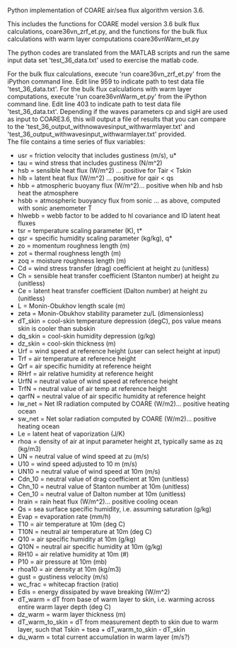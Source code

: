 Python implementation of COARE air/sea flux algorithm version 3.6.

This includes the functions for COARE model version 3.6 bulk flux calculations, coare36vn_zrf_et.py,
and the functions for the bulk flux calculations with warm layer computations coare36vnWarm_et.py

The python codes are translated from the MATLAB scripts and run the same input data set 'test_36_data.txt' used to exercise the matlab code. 

For the bulk flux calculations, execute 'run coare36vn_zrf_et.py' from the iPython command line. Edit line 959 to indicate path to test data file 'test_36_data.txt'. 
For the bulk flux calculations with warm layer computations, execute 'run coare36vnWarm_et.py' from the iPython command line. Edit line 403 to indicate path to test data file 'test_36_data.txt'. 
Depending if the waves parameters cp and sigH are used as input to COARE3.6, this will output a file of results that you can compare to the 'test_36_output_withnowavesinput_withwarmlayer.txt' and 'test_36_output_withwavesinput_withwarmlayer.txt' provided.  
The file contains a time series of flux variables: 
*    usr = friction velocity that includes gustiness (m/s), u*
*    tau = wind stress that includes gustiness (N/m^2)
*    hsb = sensible heat flux (W/m^2) ... positive for Tair < Tskin
*    hlb = latent heat flux (W/m^2) ... positive for qair < qs
*    hbb = atmospheric buoyany flux (W/m^2)... positive when hlb and hsb heat the atmosphere
*    hsbb = atmospheric buoyancy flux from sonic ... as above, computed with sonic anemometer T
*    hlwebb = webb factor to be added to hl covariance and ID latent heat fluxes
*    tsr = temperature scaling parameter (K), t*
*    qsr = specific humidity scaling parameter (kg/kg), q*
*    zo = momentum roughness length (m)
*    zot = thermal roughness length (m)
*    zoq = moisture roughness length (m)
*    Cd = wind stress transfer (drag) coefficient at height zu (unitless)
*    Ch = sensible heat transfer coefficient (Stanton number) at height zu (unitless)
*    Ce = latent heat transfer coefficient (Dalton number) at height zu (unitless)
*    L = Monin-Obukhov length scale (m)
*    zeta = Monin-Obukhov stability parameter zu/L (dimensionless)
*    dT_skin = cool-skin temperature depression (degC), pos value means skin is cooler than subskin
*    dq_skin = cool-skin humidity depression (g/kg)
*    dz_skin = cool-skin thickness (m)
*    Urf = wind speed at reference height (user can select height at input)
*    Trf = air temperature at reference height
*    Qrf = air specific humidity at reference height
*    RHrf = air relative humidity at reference height
*    UrfN = neutral value of wind speed at reference height
*    TrfN = neutral value of air temp at reference height
*    qarfN = neutral value of air specific humidity at reference height
*    lw_net = Net IR radiation computed by COARE (W/m2)... positive heating ocean
*    sw_net = Net solar radiation computed by COARE (W/m2)... positive heating ocean
*    Le = latent heat of vaporization (J/K)
*    rhoa = density of air at input parameter height zt, typically same as zq (kg/m3)
*    UN = neutral value of wind speed at zu (m/s)
*    U10 = wind speed adjusted to 10 m (m/s)
*    UN10 = neutral value of wind speed at 10m (m/s)
*    Cdn_10 = neutral value of drag coefficient at 10m (unitless)
*    Chn_10 = neutral value of Stanton number at 10m (unitless)
*    Cen_10 = neutral value of Dalton number at 10m (unitless)
*    hrain = rain heat flux (W/m^2)... positive cooling ocean
*    Qs = sea surface specific humidity, i.e. assuming saturation (g/kg)
*    Evap = evaporation rate (mm/h)
*    T10 = air temperature at 10m (deg C)
*    T10N = neutral air temperature at 10m (deg C)
*    Q10 = air specific humidity at 10m (g/kg)
*    Q10N = neutral air specific humidity at 10m (g/kg)
*    RH10 = air relative humidity at 10m (#)
*    P10 = air pressure at 10m (mb)
*    rhoa10 = air density at 10m (kg/m3)
*    gust = gustiness velocity (m/s)
*    wc_frac = whitecap fraction (ratio)
*    Edis = energy dissipated by wave breaking (W/m^2)
*    dT_warm = dT from base of warm layer to skin, i.e. warming across entire warm layer depth (deg C)
*    dz_warm = warm layer thickness (m)
*    dT_warm_to_skin = dT from measurement depth to skin due to warm layer, such that Tskin = tsea + dT_warm_to_skin - dT_skin
*    du_warm = total current accumulation in warm layer (m/s?)
